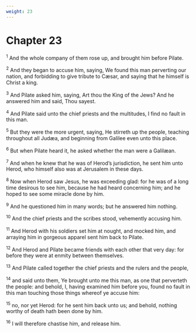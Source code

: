 ```yaml
---
weight: 23
---
```


# Chapter 23

<sup>1</sup> And the whole company of them rose up, and brought him before Pilate. 

<sup>2</sup> And they began to accuse him, saying, We found this man perverting our nation, and forbidding to give tribute to Cæsar, and saying that he himself is Christ a king. 

<sup>3</sup> And Pilate asked him, saying, Art thou the King of the Jews? And he answered him and said, Thou sayest. 

<sup>4</sup> And Pilate said unto the chief priests and the multitudes, I find no fault in this man. 

<sup>5</sup> But they were the more urgent, saying, He stirreth up the people, teaching throughout all Judæa, and beginning from Galilee even unto this place. 

<sup>6</sup> But when Pilate heard it, he asked whether the man were a Galilæan. 

<sup>7</sup> And when he knew that he was of Herod’s jurisdiction, he sent him unto Herod, who himself also was at Jerusalem in these days. 

<sup>8</sup> Now when Herod saw Jesus, he was exceeding glad: for he was of a long time desirous to see him, because he had heard concerning him; and he hoped to see some miracle done by him. 

<sup>9</sup> And he questioned him in many words; but he answered him nothing. 

<sup>10</sup> And the chief priests and the scribes stood, vehemently accusing him. 

<sup>11</sup> And Herod with his soldiers set him at nought, and mocked him, and arraying him in gorgeous apparel sent him back to Pilate. 

<sup>12</sup> And Herod and Pilate became friends with each other that very day: for before they were at enmity between themselves. 

<sup>13</sup> And Pilate called together the chief priests and the rulers and the people, 

<sup>14</sup> and said unto them, Ye brought unto me this man, as one that perverteth the people: and behold, I, having examined him before you, found no fault in this man touching those things whereof ye accuse him: 

<sup>15</sup> no, nor yet Herod: for he sent him back unto us; and behold, nothing worthy of death hath been done by him. 

<sup>16</sup> I will therefore chastise him, and release him. 


